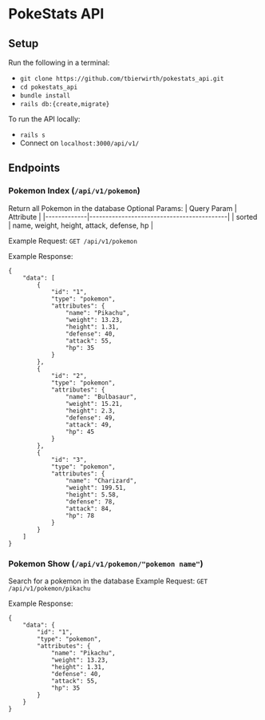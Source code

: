 # PokeStats API

## Setup
Run the following in a terminal:
 - `git clone https://github.com/tbierwirth/pokestats_api.git`
 - `cd pokestats_api`
 - `bundle install`
 - `rails db:{create,migrate}`

To run the API locally:
 - `rails s`
 - Connect on `localhost:3000/api/v1/`

## Endpoints

### Pokemon Index (`/api/v1/pokemon`)
Return all Pokemon in the database
Optional Params:
| Query Param | Attribute                                 |
|-------------|-------------------------------------------|
| sorted      | name, weight, height, attack, defense, hp |

Example Request:
`GET /api/v1/pokemon`

Example Response:
```
{
    "data": [
        {
            "id": "1",
            "type": "pokemon",
            "attributes": {
                "name": "Pikachu",
                "weight": 13.23,
                "height": 1.31,
                "defense": 40,
                "attack": 55,
                "hp": 35
            }
        },
        {
            "id": "2",
            "type": "pokemon",
            "attributes": {
                "name": "Bulbasaur",
                "weight": 15.21,
                "height": 2.3,
                "defense": 49,
                "attack": 49,
                "hp": 45
            }
        },
        {
            "id": "3",
            "type": "pokemon",
            "attributes": {
                "name": "Charizard",
                "weight": 199.51,
                "height": 5.58,
                "defense": 78,
                "attack": 84,
                "hp": 78
            }
        }
    ]
}
```

### Pokemon Show (`/api/v1/pokemon/"pokemon name"`)
Search for a pokemon in the database
Example Request:
`GET /api/v1/pokemon/pikachu`

Example Response:
```
{
    "data": {
        "id": "1",
        "type": "pokemon",
        "attributes": {
            "name": "Pikachu",
            "weight": 13.23,
            "height": 1.31,
            "defense": 40,
            "attack": 55,
            "hp": 35
        }
    }
}
```
